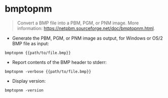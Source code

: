 # bmptopnm

> Convert a BMP file into a PBM, PGM, or PNM image.
> More information: <https://netpbm.sourceforge.net/doc/bmptopnm.html>.

- Generate the PBM, PGM, or PNM image as output, for Windows or OS/2 BMP file as input:

`bmptopnm {{path/to/file.bmp}}`

- Report contents of the BMP header to stderr:

`bmptopnm -verbose {{path/to/file.bmp}}`

- Display version:

`bmptopnm -version`
